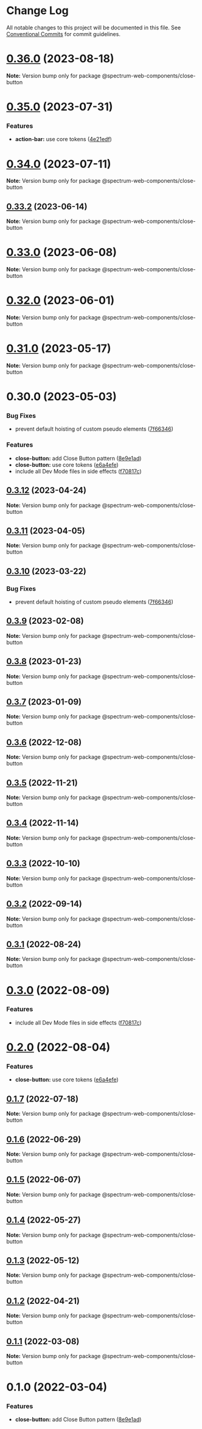 # Change Log

All notable changes to this project will be documented in this file.
See [Conventional Commits](https://conventionalcommits.org) for commit guidelines.

# [0.36.0](https://github.com/adobe/spectrum-web-components/compare/v0.35.0...v0.36.0) (2023-08-18)

**Note:** Version bump only for package @spectrum-web-components/close-button

# [0.35.0](https://github.com/adobe/spectrum-web-components/compare/v0.34.0...v0.35.0) (2023-07-31)

### Features

-   **action-bar:** use core tokens ([4e21edf](https://github.com/adobe/spectrum-web-components/commit/4e21edfa369dcdbba823e3cfc1b35d65f48cab6f))

# [0.34.0](https://github.com/adobe/spectrum-web-components/compare/v0.33.2...v0.34.0) (2023-07-11)

**Note:** Version bump only for package @spectrum-web-components/close-button

## [0.33.2](https://github.com/adobe/spectrum-web-components/compare/v0.33.1...v0.33.2) (2023-06-14)

**Note:** Version bump only for package @spectrum-web-components/close-button

# [0.33.0](https://github.com/adobe/spectrum-web-components/compare/v0.32.0...v0.33.0) (2023-06-08)

**Note:** Version bump only for package @spectrum-web-components/close-button

# [0.32.0](https://github.com/adobe/spectrum-web-components/compare/v0.31.0...v0.32.0) (2023-06-01)

**Note:** Version bump only for package @spectrum-web-components/close-button

# [0.31.0](https://github.com/adobe/spectrum-web-components/compare/v0.30.0...v0.31.0) (2023-05-17)

**Note:** Version bump only for package @spectrum-web-components/close-button

# 0.30.0 (2023-05-03)

### Bug Fixes

-   prevent default hoisting of custom pseudo elements ([7f66346](https://github.com/adobe/spectrum-web-components/commit/7f6634665fb9fdc530bd3009246e62c24cac1904))

### Features

-   **close-button:** add Close Button pattern ([8e9e1ad](https://github.com/adobe/spectrum-web-components/commit/8e9e1ad1ac84a989c4052f1368d8d3d8ddc5f60e))
-   **close-button:** use core tokens ([e6a4efe](https://github.com/adobe/spectrum-web-components/commit/e6a4efe3a278ae4586a6274571b9e59638725fb7))
-   include all Dev Mode files in side effects ([f70817c](https://github.com/adobe/spectrum-web-components/commit/f70817cc15db6dcf5cc1de2d82b4f7b0c80b1251))

## [0.3.12](https://github.com/adobe/spectrum-web-components/compare/@spectrum-web-components/close-button@0.3.11...@spectrum-web-components/close-button@0.3.12) (2023-04-24)

**Note:** Version bump only for package @spectrum-web-components/close-button

## [0.3.11](https://github.com/adobe/spectrum-web-components/compare/@spectrum-web-components/close-button@0.3.10...@spectrum-web-components/close-button@0.3.11) (2023-04-05)

**Note:** Version bump only for package @spectrum-web-components/close-button

## [0.3.10](https://github.com/adobe/spectrum-web-components/compare/@spectrum-web-components/close-button@0.3.9...@spectrum-web-components/close-button@0.3.10) (2023-03-22)

### Bug Fixes

-   prevent default hoisting of custom pseudo elements ([7f66346](https://github.com/adobe/spectrum-web-components/commit/7f6634665fb9fdc530bd3009246e62c24cac1904))

## [0.3.9](https://github.com/adobe/spectrum-web-components/compare/@spectrum-web-components/close-button@0.3.8...@spectrum-web-components/close-button@0.3.9) (2023-02-08)

**Note:** Version bump only for package @spectrum-web-components/close-button

## [0.3.8](https://github.com/adobe/spectrum-web-components/compare/@spectrum-web-components/close-button@0.3.7...@spectrum-web-components/close-button@0.3.8) (2023-01-23)

**Note:** Version bump only for package @spectrum-web-components/close-button

## [0.3.7](https://github.com/adobe/spectrum-web-components/compare/@spectrum-web-components/close-button@0.3.6...@spectrum-web-components/close-button@0.3.7) (2023-01-09)

**Note:** Version bump only for package @spectrum-web-components/close-button

## [0.3.6](https://github.com/adobe/spectrum-web-components/compare/@spectrum-web-components/close-button@0.3.5...@spectrum-web-components/close-button@0.3.6) (2022-12-08)

**Note:** Version bump only for package @spectrum-web-components/close-button

## [0.3.5](https://github.com/adobe/spectrum-web-components/compare/@spectrum-web-components/close-button@0.3.4...@spectrum-web-components/close-button@0.3.5) (2022-11-21)

**Note:** Version bump only for package @spectrum-web-components/close-button

## [0.3.4](https://github.com/adobe/spectrum-web-components/compare/@spectrum-web-components/close-button@0.3.3...@spectrum-web-components/close-button@0.3.4) (2022-11-14)

**Note:** Version bump only for package @spectrum-web-components/close-button

## [0.3.3](https://github.com/adobe/spectrum-web-components/compare/@spectrum-web-components/close-button@0.3.2...@spectrum-web-components/close-button@0.3.3) (2022-10-10)

**Note:** Version bump only for package @spectrum-web-components/close-button

## [0.3.2](https://github.com/adobe/spectrum-web-components/compare/@spectrum-web-components/close-button@0.3.1...@spectrum-web-components/close-button@0.3.2) (2022-09-14)

**Note:** Version bump only for package @spectrum-web-components/close-button

## [0.3.1](https://github.com/adobe/spectrum-web-components/compare/@spectrum-web-components/close-button@0.3.0...@spectrum-web-components/close-button@0.3.1) (2022-08-24)

**Note:** Version bump only for package @spectrum-web-components/close-button

# [0.3.0](https://github.com/adobe/spectrum-web-components/compare/@spectrum-web-components/close-button@0.2.0...@spectrum-web-components/close-button@0.3.0) (2022-08-09)

### Features

-   include all Dev Mode files in side effects ([f70817c](https://github.com/adobe/spectrum-web-components/commit/f70817cc15db6dcf5cc1de2d82b4f7b0c80b1251))

# [0.2.0](https://github.com/adobe/spectrum-web-components/compare/@spectrum-web-components/close-button@0.1.7...@spectrum-web-components/close-button@0.2.0) (2022-08-04)

### Features

-   **close-button:** use core tokens ([e6a4efe](https://github.com/adobe/spectrum-web-components/commit/e6a4efe3a278ae4586a6274571b9e59638725fb7))

## [0.1.7](https://github.com/adobe/spectrum-web-components/compare/@spectrum-web-components/close-button@0.1.6...@spectrum-web-components/close-button@0.1.7) (2022-07-18)

**Note:** Version bump only for package @spectrum-web-components/close-button

## [0.1.6](https://github.com/adobe/spectrum-web-components/compare/@spectrum-web-components/close-button@0.1.5...@spectrum-web-components/close-button@0.1.6) (2022-06-29)

**Note:** Version bump only for package @spectrum-web-components/close-button

## [0.1.5](https://github.com/adobe/spectrum-web-components/compare/@spectrum-web-components/close-button@0.1.4...@spectrum-web-components/close-button@0.1.5) (2022-06-07)

**Note:** Version bump only for package @spectrum-web-components/close-button

## [0.1.4](https://github.com/adobe/spectrum-web-components/compare/@spectrum-web-components/close-button@0.1.3...@spectrum-web-components/close-button@0.1.4) (2022-05-27)

**Note:** Version bump only for package @spectrum-web-components/close-button

## [0.1.3](https://github.com/adobe/spectrum-web-components/compare/@spectrum-web-components/close-button@0.1.2...@spectrum-web-components/close-button@0.1.3) (2022-05-12)

**Note:** Version bump only for package @spectrum-web-components/close-button

## [0.1.2](https://github.com/adobe/spectrum-web-components/compare/@spectrum-web-components/close-button@0.1.1...@spectrum-web-components/close-button@0.1.2) (2022-04-21)

**Note:** Version bump only for package @spectrum-web-components/close-button

## [0.1.1](https://github.com/adobe/spectrum-web-components/compare/@spectrum-web-components/close-button@0.1.0...@spectrum-web-components/close-button@0.1.1) (2022-03-08)

**Note:** Version bump only for package @spectrum-web-components/close-button

# 0.1.0 (2022-03-04)

### Features

-   **close-button:** add Close Button pattern ([8e9e1ad](https://github.com/adobe/spectrum-web-components/commit/8e9e1ad1ac84a989c4052f1368d8d3d8ddc5f60e))

